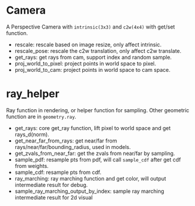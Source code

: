 # Camera
A Perspective Camera with `intrinsic(3x3)` and `c2w(4x4)` with get/set function.
- rescale: rescale based on image resize, only affect intrinsic.
- rescale_pose: rescale the c2w translation, only affect c2w translate.
- get_rays: get rays from cam, support index and random sample.
- proj_world_to_pixel: project points in world space to pixel.
- proj_world_to_cam: project points in world space to cam space.

# ray_helper
Ray function in rendering, or helper function for sampling. Other geometric function are in `geometry.ray`.
- get_rays: core get_ray function, lift pixel to world space and get rays_d(norm).
- get_near_far_from_rays: get near/far from rays/near/far/bounding_radius, used in models.
- get_zvals_from_near_far: get the zvals from near/far by sampling.
- sample_pdf: resample pts from pdf, will call `sample_cdf` after get cdf from weights.
- sample_cdf: resample pts from cdf.
- ray_marching: ray marching function and get color, will output intermediate result for debug.
- sample_ray_marching_output_by_index: sample ray marching intermediate result for 2d visual
